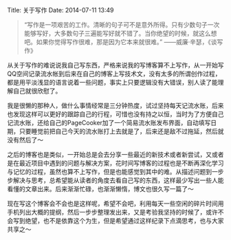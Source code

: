 Title: 关于写作
Date: 2014-07-11 13:49

> “写作是一项艰苦的工作。清晰的句子可不是意外所得。只有少数句子一次能够写好，大多数句子三遍能写好就不错了。当你绝望的时候，就这么想吧。如果你觉得写作很难，那是因为它本来就很难。”
——威廉·辛瑟，《谈写作》

从关于写作的难说说我自己写东西，严格来说我的写博客算不上写作，从一开始写QQ空间记录流水帐到后来在自己的博客上写技术文，没有太多的所谓创作过程，都是用平淡浅显的语言说着一些问题，事实上只要逻辑没有大错误，别人读了能理解自己就很欣慰了。

我是很懒的那种人，做什么事情经常是三分钟热度，试过坚持每天记流水账，后来也发现这样可以更好的跟踪自己的行程，可惜也没有持之以恒，当时为了方便自己记流水账，还给自己的PageCooker加了一个简易流水账发布界面，自动填写日期，只要睡觉前把自己今天的流水账打上去就是了，后来还是敌不过拖延，然后就没有然后了～

之后的博客也是类似，一开始总是会去分享一些最近的新技术或者新尝试，又或者是在最近项目中遇到的问题与解决方案，花时间写博客的过程也是不断再深化学习与记忆的过程，虽然也算不上写作，但是也能感觉到其中的难。从描述问题到一步步解决与思考，总希望能从读者的角度去看自己写的东西，这样最少写出一些人能看懂的文章出来。后来渐渐忙碌，也渐渐懒惰，博文也很久写一篇了～

现在写这个博客会不会也是这样呢，希望不会吧，利用每天一些空闲的碎片时间用手机列出大概的提纲，然后一步步整理发出来，又是考验我坚持的时候了，或许不会写到绝望，也不是依靠这个为生，但是希望通过这样纪录下点滴思考，也与大家共享之～
